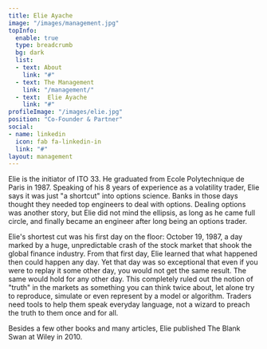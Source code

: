 ```yaml
---
title: Elie Ayache
image: "/images/management.jpg"
topInfo:
  enable: true
  type: breadcrumb
  bg: dark
  list:
  - text: About
    link: "#"
  - text: The Management
    link: "/management/"
  - text:  Elie Ayache
    link: "#"
profileImage: "/images/elie.jpg"
position: "Co-Founder & Partner"
social:
- name: linkedin
  icon: fab fa-linkedin-in
  link: "#"
layout: management   
---
```


Elie is the initiator of ITO 33. He graduated from Ecole Polytechnique de Paris in 1987. Speaking of his 8 years of experience as a volatility trader, Elie says it was just "a shortcut" into options science. Banks in those days thought they needed top engineers to deal with options. Dealing options was another story, but Elie did not mind the ellipsis, as long as he came full circle, and finally became an engineer after long being an options trader.

Elie's shortest cut was his first day on the floor: October 19, 1987, a day marked by a huge, unpredictable crash of the stock market that shook the global finance industry. From that first day, Elie learned that what happened then could happen any day. Yet that day was so exceptional that even if you were to replay it some other day, you would not get the same result. The same would hold for any other day. This completely ruled out the notion of "truth" in the markets as something you can think twice about, let alone try to reproduce, simulate or even represent by a model or algorithm. Traders need tools to help them speak everyday language, not a wizard to preach the truth to them once and for all.

Besides a few other books and many articles, Elie published The Blank Swan at Wiley in 2010.
